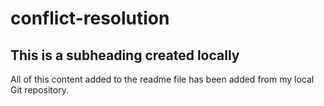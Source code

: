 # conflict-resolution

  ## This is a subheading created locally

All of this content added to the readme file has been added from my local Git repository.
